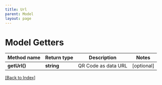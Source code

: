 ```yaml
---
title: Url
parent: Model
layout: page
---
```


# Model Getters

Method name | Return type | Description | Notes
------------ | ------------- | ------------- | -------------
**getUrl()** | **string** | QR Code as data URL | [optional]

[[Back to Index]](../index.md)
